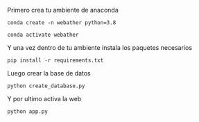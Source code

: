 Primero crea tu ambiente de anaconda

~~~
conda create -n webather python=3.8
~~~

~~~
conda activate webather
~~~

Y una vez dentro de tu ambiente instala los paquetes necesarios

~~~~
pip install -r requirements.txt
~~~~

Luego crear la base de datos

~~~
python create_database.py
~~~

Y por ultimo activa la web
~~~
python app.py
~~~